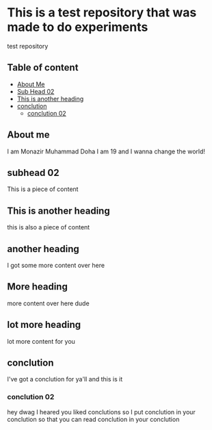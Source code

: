 # This is a test repository that was made to do experiments
test repository

## Table of content
- [About Me](#about-me)
- [Sub Head 02](#subhead-02)
- [This is another heading](#this-another-heading)
- [conclution](#conclution)
    - [conclution 02](#conclution-02)

## About me

I am Monazir Muhammad Doha
I am 19 and I wanna change the world!

## subhead 02
This is a piece of content 

## This is another heading
this 
is 
also 
a 
piece of
content

## another heading
I 
got 
some 
more content
over here

## More heading
more 
content
over 
here 
dude

## lot more heading
lot 
more 
content
for you

## conclution
I've
got 
a
conclution
for 
ya'll
and 
this is it

### conclution 02
hey 
dwag
I
heared
you
liked
conclutions
so
I 
put 
conclution
in
your 
conclution
so
that 
you
can 
read 
conclution
in
your
conclution
